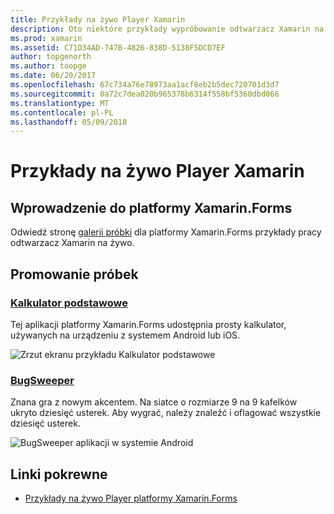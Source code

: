```yaml
---
title: Przykłady na żywo Player Xamarin
description: Oto niektóre przykłady wypróbowanie odtwarzacz Xamarin na żywo.
ms.prod: xamarin
ms.assetid: C71D34AD-747B-4826-838D-5138F5DCD7EF
author: topgenorth
ms.author: toopge
ms.date: 06/20/2017
ms.openlocfilehash: 67c734a76e78973aa1acf8eb2b5dec720701d3d7
ms.sourcegitcommit: 0a72c7dea020b965378b6314f558bf5360dbd066
ms.translationtype: MT
ms.contentlocale: pl-PL
ms.lasthandoff: 05/09/2018
---
```

# <a name="xamarin-live-player-samples"></a>Przykłady na żywo Player Xamarin

## <a name="get-started-with-xamarinforms"></a>Wprowadzenie do platformy Xamarin.Forms

Odwiedź stronę [galerii próbki](https://developer.xamarin.com/samples/xamarin-live-player/all/) dla platformy Xamarin.Forms przykłady pracy odtwarzacz Xamarin na żywo.

## <a name="featured-samples"></a>Promowanie próbek

### <a name="basic-calculatorhttpsdeveloperxamarincomsamplesmobileliveplayerbasiccalculator"></a>[Kalkulator podstawowe](https://developer.xamarin.com/samples/mobile/LivePlayer/BasicCalculator/)

Tej aplikacji platformy Xamarin.Forms udostępnia prosty kalkulator, używanych na urządzeniu z systemem Android lub iOS.

![Zrzut ekranu przykładu Kalkulator podstawowe](samples-images/basic-calculator-sml.png)

### <a name="bugsweeperhttpsdeveloperxamarincomsamplesmobileliveplayerbugsweeperlp"></a>[BugSweeper](https://developer.xamarin.com/samples/mobile/LivePlayer/BugSweeperLP/)

Znana gra z nowym akcentem. Na siatce o rozmiarze 9 na 9 kafelków ukryto dziesięć usterek. Aby wygrać, należy znaleźć i oflagować wszystkie dziesięć usterek.

![BugSweeper aplikacji w systemie Android](samples-images/bugsweeper-sml.png)



## <a name="related-links"></a>Linki pokrewne

- [Przykłady na żywo Player platformy Xamarin.Forms](https://developer.xamarin.com/samples/xamarin-live-player/all/)
